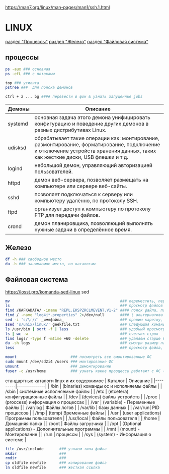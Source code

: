 <https://man7.org/linux/man-pages/man1/ssh.1.html>

# LINUX
[раздел "Процессы"](#процессы)
[раздел "Железо"](#железо)
[раздел "Файловая система"](#Файловая-система)

## процессы

```bash
ps -aux ### основная
ps -efL ### с потоками
```
```bash
top ### утилита
pstree ###  для поиска демонов
```
```bash
ctrl + z ... bg #### перевести в фон & узнать запущенные jobs
```
| Демоны     | Описание                                                                                  |
|---------|-------------------------------------------------------------------------------------------|
| systemd  | основная задача этого демона унифицировать конфигурацию и поведение других демонов в разных дистрибутивах Linux. |
| udisksd     | обрабатывает такие операции как: монтирование, размонтирование, форматирование, подключение и отключение устройств хранения данных, таких как жесткие диски, USB флешки и т д. |
| logind    | небольшой демон, управляющий авторизацией пользователей.|
| httpd      | демон веб-сервера, позволяет размещать на компьютере или сервере веб-сайты.|
| sshd    | позволяет подключаться к серверу или компьютеру удалённо, по протоколу SSH. |
| ftpd   | организует доступ к компьютеру по протоколу FTP для передачи файлов. |
| crond    | демон планировщика, позволяющий выполнять нужные задачи в определённое время. |


## Железо

```bash
df -h ### свободное место
du -h ### занимаемое место, по каталогам
```

## Файловая система
https://losst.pro/komanda-sed-linux  sed  

```bash
mv                                                 ### переместить, переименовать 
ls                                                 ### просмотр файлов https://losst.pro/komanda-ls-linux
find /KAFKADATA/ -iname "REPL.EKSPZRCLMEVENT.V1-2" #### поиск файла, папки - 
find / -name "log4j*.properties" 2>/dev/null       #### ( альтернатива locate )
sed -i 's/\r//' _имяфайла_                         ### правим каретку, например, если закинул текстовый файл с windows
$sed 's/unix/linux/' geekfile.txt                  ### Следующая команда заменит в целевом файле вхождения слова unix на linux:
ls /usr/bin | sort -f | less                       ### удобный просмотр вывода
ls | wc -w                                         ### счетчик строк
find logs/ -type f -mtime +60 -delete              ### удаляем старше 60 дней
du -sh logs                                        ### смотри размер папки
less                                               ### просмотр файла, shift + g последнее сообщение; shift + f лайф режим
```

```bash
mount                        ### посмотреть все смонтированные ФС
sudo mount /dev/sd2i4 /users ### монтирование ФС
umount                       ### демонтирование
fuser -с /usr/home           ### узнать какие прооцессы работают с ФС (например для демонтирования)
```

стандартные каталоги linux и их содержимое
| Каталог     | Описание |
|---------|--------------|
| /bin | (binaries) команды ос и исполняемы файлы |
| /sbin | системные исполняемые файлы |
| /etc | (etcetera) конфигурационные файлы |
| /dev | (devices) файлы устройств |
| /proc | (proccess) информация о процессах |
| /var | (variable) - Переменные файлы |
| /var/log | Файлы логов |
| /var/lib | базы данных |
| /var/run| PID процессов |
| /tmp  | (temp) Временные файлы |
| /usr | (user applications) Программы пользователя |
| /usr/local | Файлы пользователя |
| /home | Домашняя папка |
| /boot |  Файлы загрузчика |
| /opt | (Optional applications) - Дополнительные программы |
| /mnt | (mount) - Монтирование |
| /run | процессы |
| /sys | (system) - Информация о системе |



```bash
file /usr/include       ### узнаем типа файла
mkdir                   ###
rmdir                   ###
cp oldfile newfile      ### копирование файла
ln oldfile newfile      ### жесткая ссылка
```























